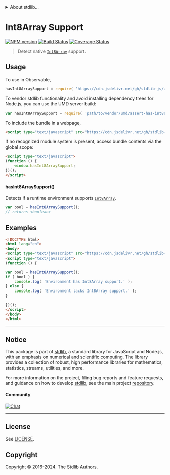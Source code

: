 <!--

@license Apache-2.0

Copyright (c) 2018 The Stdlib Authors.

Licensed under the Apache License, Version 2.0 (the "License");
you may not use this file except in compliance with the License.
You may obtain a copy of the License at

   http://www.apache.org/licenses/LICENSE-2.0

Unless required by applicable law or agreed to in writing, software
distributed under the License is distributed on an "AS IS" BASIS,
WITHOUT WARRANTIES OR CONDITIONS OF ANY KIND, either express or implied.
See the License for the specific language governing permissions and
limitations under the License.

-->


<details>
  <summary>
    About stdlib...
  </summary>
  <p>We believe in a future in which the web is a preferred environment for numerical computation. To help realize this future, we've built stdlib. stdlib is a standard library, with an emphasis on numerical and scientific computation, written in JavaScript (and C) for execution in browsers and in Node.js.</p>
  <p>The library is fully decomposable, being architected in such a way that you can swap out and mix and match APIs and functionality to cater to your exact preferences and use cases.</p>
  <p>When you use stdlib, you can be absolutely certain that you are using the most thorough, rigorous, well-written, studied, documented, tested, measured, and high-quality code out there.</p>
  <p>To join us in bringing numerical computing to the web, get started by checking us out on <a href="https://github.com/stdlib-js/stdlib">GitHub</a>, and please consider <a href="https://opencollective.com/stdlib">financially supporting stdlib</a>. We greatly appreciate your continued support!</p>
</details>

# Int8Array Support

[![NPM version][npm-image]][npm-url] [![Build Status][test-image]][test-url] [![Coverage Status][coverage-image]][coverage-url] <!-- [![dependencies][dependencies-image]][dependencies-url] -->

> Detect native [`Int8Array`][mdn-int8array] support.



<section class="usage">

## Usage

To use in Observable,

```javascript
hasInt8ArraySupport = require( 'https://cdn.jsdelivr.net/gh/stdlib-js/assert-has-int8array-support@umd/browser.js' )
```

To vendor stdlib functionality and avoid installing dependency trees for Node.js, you can use the UMD server build:

```javascript
var hasInt8ArraySupport = require( 'path/to/vendor/umd/assert-has-int8array-support/index.js' )
```

To include the bundle in a webpage,

```html
<script type="text/javascript" src="https://cdn.jsdelivr.net/gh/stdlib-js/assert-has-int8array-support@umd/browser.js"></script>
```

If no recognized module system is present, access bundle contents via the global scope:

```html
<script type="text/javascript">
(function () {
    window.hasInt8ArraySupport;
})();
</script>
```

#### hasInt8ArraySupport()

Detects if a runtime environment supports [`Int8Array`][mdn-int8array].

```javascript
var bool = hasInt8ArraySupport();
// returns <boolean>
```

</section>

<!-- /.usage -->

<section class="examples">

## Examples

<!-- eslint no-undef: "error" -->

```html
<!DOCTYPE html>
<html lang="en">
<body>
<script type="text/javascript" src="https://cdn.jsdelivr.net/gh/stdlib-js/assert-has-int8array-support@umd/browser.js"></script>
<script type="text/javascript">
(function () {

var bool = hasInt8ArraySupport();
if ( bool ) {
    console.log( 'Environment has Int8Array support.' );
} else {
    console.log( 'Environment lacks Int8Array support.' );
}

})();
</script>
</body>
</html>
```

</section>

<!-- /.examples -->



<!-- Section for related `stdlib` packages. Do not manually edit this section, as it is automatically populated. -->

<section class="related">

</section>

<!-- /.related -->

<!-- Section for all links. Make sure to keep an empty line after the `section` element and another before the `/section` close. -->


<section class="main-repo" >

* * *

## Notice

This package is part of [stdlib][stdlib], a standard library for JavaScript and Node.js, with an emphasis on numerical and scientific computing. The library provides a collection of robust, high performance libraries for mathematics, statistics, streams, utilities, and more.

For more information on the project, filing bug reports and feature requests, and guidance on how to develop [stdlib][stdlib], see the main project [repository][stdlib].

#### Community

[![Chat][chat-image]][chat-url]

---

## License

See [LICENSE][stdlib-license].


## Copyright

Copyright &copy; 2016-2024. The Stdlib [Authors][stdlib-authors].

</section>

<!-- /.stdlib -->

<!-- Section for all links. Make sure to keep an empty line after the `section` element and another before the `/section` close. -->

<section class="links">

[npm-image]: http://img.shields.io/npm/v/@stdlib/assert-has-int8array-support.svg
[npm-url]: https://npmjs.org/package/@stdlib/assert-has-int8array-support

[test-image]: https://github.com/stdlib-js/assert-has-int8array-support/actions/workflows/test.yml/badge.svg?branch=v0.2.2
[test-url]: https://github.com/stdlib-js/assert-has-int8array-support/actions/workflows/test.yml?query=branch:v0.2.2

[coverage-image]: https://img.shields.io/codecov/c/github/stdlib-js/assert-has-int8array-support/main.svg
[coverage-url]: https://codecov.io/github/stdlib-js/assert-has-int8array-support?branch=main

<!--

[dependencies-image]: https://img.shields.io/david/stdlib-js/assert-has-int8array-support.svg
[dependencies-url]: https://david-dm.org/stdlib-js/assert-has-int8array-support/main

-->

[chat-image]: https://img.shields.io/gitter/room/stdlib-js/stdlib.svg
[chat-url]: https://app.gitter.im/#/room/#stdlib-js_stdlib:gitter.im

[stdlib]: https://github.com/stdlib-js/stdlib

[stdlib-authors]: https://github.com/stdlib-js/stdlib/graphs/contributors

[cli-section]: https://github.com/stdlib-js/assert-has-int8array-support#cli
[cli-url]: https://github.com/stdlib-js/assert-has-int8array-support/tree/cli
[@stdlib/assert-has-int8array-support]: https://github.com/stdlib-js/assert-has-int8array-support/tree/main

[umd]: https://github.com/umdjs/umd
[es-module]: https://developer.mozilla.org/en-US/docs/Web/JavaScript/Guide/Modules

[deno-url]: https://github.com/stdlib-js/assert-has-int8array-support/tree/deno
[deno-readme]: https://github.com/stdlib-js/assert-has-int8array-support/blob/deno/README.md
[umd-url]: https://github.com/stdlib-js/assert-has-int8array-support/tree/umd
[umd-readme]: https://github.com/stdlib-js/assert-has-int8array-support/blob/umd/README.md
[esm-url]: https://github.com/stdlib-js/assert-has-int8array-support/tree/esm
[esm-readme]: https://github.com/stdlib-js/assert-has-int8array-support/blob/esm/README.md
[branches-url]: https://github.com/stdlib-js/assert-has-int8array-support/blob/main/branches.md

[stdlib-license]: https://raw.githubusercontent.com/stdlib-js/assert-has-int8array-support/main/LICENSE

[mdn-int8array]: https://developer.mozilla.org/en-US/docs/Web/JavaScript/Reference/Global_Objects/Int8Array

</section>

<!-- /.links -->

